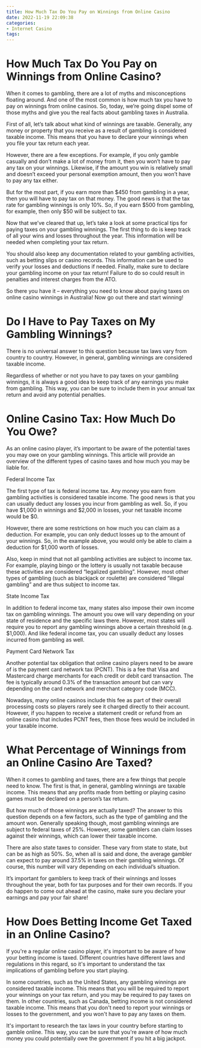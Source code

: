 ```yaml
---
title: How Much Tax Do You Pay on Winnings from Online Casino
date: 2022-11-19 22:09:38
categories:
- Internet Casino
tags:
---
```



#  How Much Tax Do You Pay on Winnings from Online Casino?

When it comes to gambling, there are a lot of myths and misconceptions floating around. And one of the most common is how much tax you have to pay on winnings from online casinos. So, today, we’re going dispel some of those myths and give you the real facts about gambling taxes in Australia.

First of all, let’s talk about what kind of winnings are taxable. Generally, any money or property that you receive as a result of gambling is considered taxable income. This means that you have to declare your winnings when you file your tax return each year.

However, there are a few exceptions. For example, if you only gamble casually and don’t make a lot of money from it, then you won’t have to pay any tax on your winnings. Likewise, if the amount you win is relatively small and doesn’t exceed your personal exemption amount, then you won’t have to pay any tax either.

But for the most part, if you earn more than $450 from gambling in a year, then you will have to pay tax on that money. The good news is that the tax rate for gambling winnings is only 10%. So, if you earn $500 from gambling, for example, then only $50 will be subject to tax.

Now that we’ve cleared that up, let’s take a look at some practical tips for paying taxes on your gambling winnings. The first thing to do is keep track of all your wins and losses throughout the year. This information will be needed when completing your tax return.

You should also keep any documentation related to your gambling activities, such as betting slips or casino records. This information can be used to verify your losses and deductions if needed. Finally, make sure to declare your gambling income on your tax return! Failure to do so could result in penalties and interest charges from the ATO.

So there you have it – everything you need to know about paying taxes on online casino winnings in Australia! Now go out there and start winning!

#  Do I Have to Pay Taxes on My Gambling Winnings?

There is no universal answer to this question because tax laws vary from country to country. However, in general, gambling winnings are considered taxable income.

Regardless of whether or not you have to pay taxes on your gambling winnings, it is always a good idea to keep track of any earnings you make from gambling. This way, you can be sure to include them in your annual tax return and avoid any potential penalties.

#  Online Casino Tax: How Much Do You Owe?

As an online casino player, it’s important to be aware of the potential taxes you may owe on your gambling winnings. This article will provide an overview of the different types of casino taxes and how much you may be liable for.

Federal Income Tax

The first type of tax is federal income tax. Any money you earn from gambling activities is considered taxable income. The good news is that you can usually deduct any losses you incur from gambling as well. So, if you have $1,000 in winnings and $2,000 in losses, your net taxable income would be $0.

However, there are some restrictions on how much you can claim as a deduction. For example, you can only deduct losses up to the amount of your winnings. So, in the example above, you would only be able to claim a deduction for $1,000 worth of losses.

Also, keep in mind that not all gambling activities are subject to income tax. For example, playing bingo or the lottery is usually not taxable because these activities are considered “legalized gambling”. However, most other types of gambling (such as blackjack or roulette) are considered “illegal gambling” and are thus subject to income tax.

State Income Tax

In addition to federal income tax, many states also impose their own income tax on gambling winnings. The amount you owe will vary depending on your state of residence and the specific laws there. However, most states will require you to report any gambling winnings above a certain threshold (e.g. $1,000). And like federal income tax, you can usually deduct any losses incurred from gambling as well.

Payment Card Network Tax

Another potential tax obligation that online casino players need to be aware of is the payment card network tax (PCNT). This is a fee that Visa and Mastercard charge merchants for each credit or debit card transaction. The fee is typically around 0.3% of the transaction amount but can vary depending on the card network and merchant category code (MCC).

Nowadays, many online casinos include this fee as part of their overall processing costs so players rarely see it charged directly to their account. However, if you happen to receive a statement credit or refund from an online casino that includes PCNT fees, then those fees would be included in your taxable income.

#  What Percentage of Winnings from an Online Casino Are Taxed?

When it comes to gambling and taxes, there are a few things that people need to know. The first is that, in general, gambling winnings are taxable income. This means that any profits made from betting or playing casino games must be declared on a person’s tax return.

But how much of those winnings are actually taxed? The answer to this question depends on a few factors, such as the type of gambling and the amount won. Generally speaking though, most gambling winnings are subject to federal taxes of 25%. However, some gamblers can claim losses against their winnings, which can lower their taxable income.

There are also state taxes to consider. These vary from state to state, but can be as high as 50%. So, when all is said and done, the average gambler can expect to pay around 37.5% in taxes on their gambling winnings. Of course, this number will vary depending on each individual’s situation.

It’s important for gamblers to keep track of their winnings and losses throughout the year, both for tax purposes and for their own records. If you do happen to come out ahead at the casino, make sure you declare your earnings and pay your fair share!

#  How Does Betting Income Get Taxed in an Online Casino?

If you're a regular online casino player, it's important to be aware of how your betting income is taxed. Different countries have different laws and regulations in this regard, so it's important to understand the tax implications of gambling before you start playing.

In some countries, such as the United States, any gambling winnings are considered taxable income. This means that you will be required to report your winnings on your tax return, and you may be required to pay taxes on them. In other countries, such as Canada, betting income is not considered taxable income. This means that you don't need to report your winnings or losses to the government, and you won't have to pay any taxes on them.

It's important to research the tax laws in your country before starting to gamble online. This way, you can be sure that you're aware of how much money you could potentially owe the government if you hit a big jackpot.